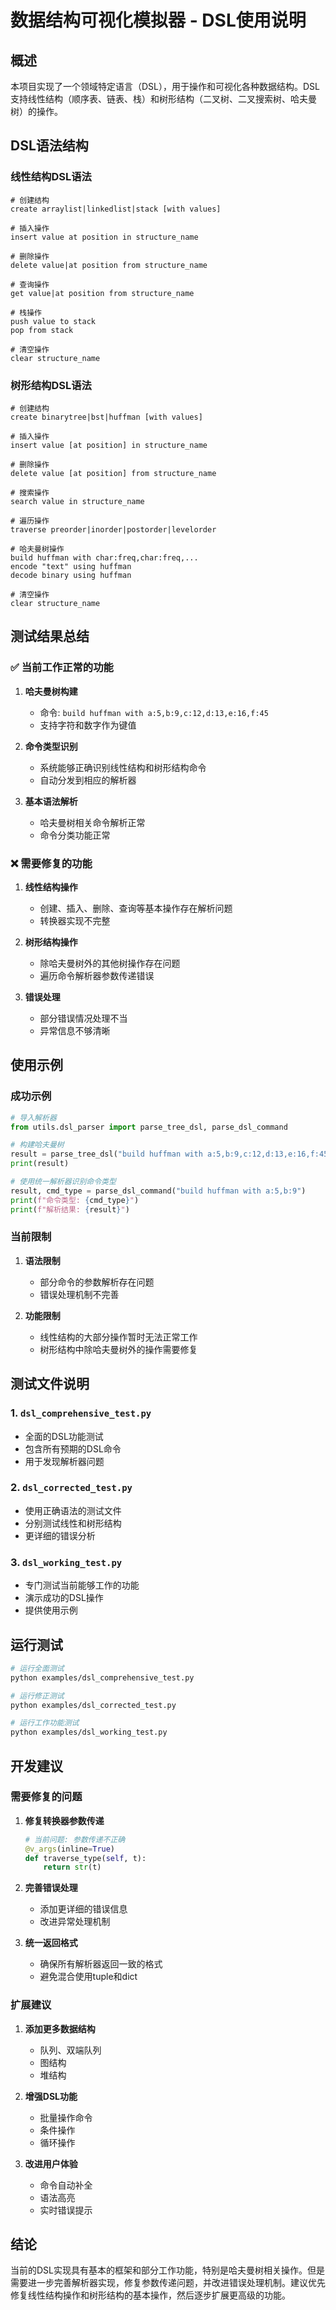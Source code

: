 # 数据结构可视化模拟器 - DSL使用说明

## 概述

本项目实现了一个领域特定语言（DSL），用于操作和可视化各种数据结构。DSL支持线性结构（顺序表、链表、栈）和树形结构（二叉树、二叉搜索树、哈夫曼树）的操作。

## DSL语法结构

### 线性结构DSL语法

```
# 创建结构
create arraylist|linkedlist|stack [with values]

# 插入操作
insert value at position in structure_name

# 删除操作
delete value|at position from structure_name

# 查询操作
get value|at position from structure_name

# 栈操作
push value to stack
pop from stack

# 清空操作
clear structure_name
```

### 树形结构DSL语法

```
# 创建结构
create binarytree|bst|huffman [with values]

# 插入操作
insert value [at position] in structure_name

# 删除操作
delete value [at position] from structure_name

# 搜索操作
search value in structure_name

# 遍历操作
traverse preorder|inorder|postorder|levelorder

# 哈夫曼树操作
build huffman with char:freq,char:freq,...
encode "text" using huffman
decode binary using huffman

# 清空操作
clear structure_name
```

## 测试结果总结

### ✅ 当前工作正常的功能

1. **哈夫曼树构建**
   - 命令: `build huffman with a:5,b:9,c:12,d:13,e:16,f:45`
   - 支持字符和数字作为键值

2. **命令类型识别**
   - 系统能够正确识别线性结构和树形结构命令
   - 自动分发到相应的解析器

3. **基本语法解析**
   - 哈夫曼树相关命令解析正常
   - 命令分类功能正常

### ❌ 需要修复的功能

1. **线性结构操作**
   - 创建、插入、删除、查询等基本操作存在解析问题
   - 转换器实现不完整

2. **树形结构操作**
   - 除哈夫曼树外的其他树操作存在问题
   - 遍历命令解析器参数传递错误

3. **错误处理**
   - 部分错误情况处理不当
   - 异常信息不够清晰

## 使用示例

### 成功示例

```python
# 导入解析器
from utils.dsl_parser import parse_tree_dsl, parse_dsl_command

# 构建哈夫曼树
result = parse_tree_dsl("build huffman with a:5,b:9,c:12,d:13,e:16,f:45")
print(result)

# 使用统一解析器识别命令类型
result, cmd_type = parse_dsl_command("build huffman with a:5,b:9")
print(f"命令类型: {cmd_type}")
print(f"解析结果: {result}")
```

### 当前限制

1. **语法限制**
   - 部分命令的参数解析存在问题
   - 错误处理机制不完善

2. **功能限制**
   - 线性结构的大部分操作暂时无法正常工作
   - 树形结构中除哈夫曼树外的操作需要修复

## 测试文件说明

### 1. `dsl_comprehensive_test.py`
- 全面的DSL功能测试
- 包含所有预期的DSL命令
- 用于发现解析器问题

### 2. `dsl_corrected_test.py`
- 使用正确语法的测试文件
- 分别测试线性和树形结构
- 更详细的错误分析

### 3. `dsl_working_test.py`
- 专门测试当前能够工作的功能
- 演示成功的DSL操作
- 提供使用示例

## 运行测试

```bash
# 运行全面测试
python examples/dsl_comprehensive_test.py

# 运行修正测试
python examples/dsl_corrected_test.py

# 运行工作功能测试
python examples/dsl_working_test.py
```

## 开发建议

### 需要修复的问题

1. **修复转换器参数传递**
   ```python
   # 当前问题: 参数传递不正确
   @v_args(inline=True)
   def traverse_type(self, t):
       return str(t)
   ```

2. **完善错误处理**
   - 添加更详细的错误信息
   - 改进异常处理机制

3. **统一返回格式**
   - 确保所有解析器返回一致的格式
   - 避免混合使用tuple和dict

### 扩展建议

1. **添加更多数据结构**
   - 队列、双端队列
   - 图结构
   - 堆结构

2. **增强DSL功能**
   - 批量操作命令
   - 条件操作
   - 循环操作

3. **改进用户体验**
   - 命令自动补全
   - 语法高亮
   - 实时错误提示

## 结论

当前的DSL实现具有基本的框架和部分工作功能，特别是哈夫曼树相关操作。但是需要进一步完善解析器实现，修复参数传递问题，并改进错误处理机制。建议优先修复线性结构操作和树形结构的基本操作，然后逐步扩展更高级的功能。
